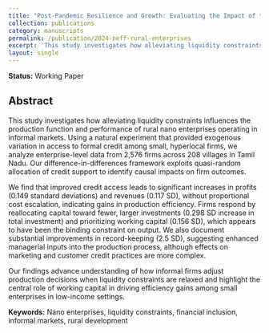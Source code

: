 ```yaml
---
title: "Post-Pandemic Resilience and Growth: Evaluating the Impact of the Nano Enterprise Financing Fund (NEFF) on Rural Enterprises in Tamil Nadu"
collection: publications
category: manuscripts   
permalink: /publication/2024-neff-rural-enterprises
excerpt: 'This study investigates how alleviating liquidity constraints influences the production function and performance of rural nano enterprises using a natural experiment with 2,576 firms across 208 villages.'
layout: single
---
```


**Status:** Working Paper

## Abstract

This study investigates how alleviating liquidity constraints influences the production function and performance of rural nano enterprises operating in informal markets. Using a natural experiment that provided exogenous variation in access to formal credit among small, hyperlocal firms, we analyze enterprise-level data from 2,576 firms across 208 villages in Tamil Nadu. Our difference-in-differences framework exploits quasi-random allocation of credit support to identify causal impacts on firm outcomes. 

We find that improved credit access leads to significant increases in profits (0.149 standard deviations) and revenues (0.117 SD), without proportional cost escalation, indicating gains in production efficiency. Firms respond by reallocating capital toward fewer, larger investments (0.298 SD increase in total investment) and prioritizing working capital (0.156 SD), which appears to have been the binding constraint on output. We also document substantial improvements in record-keeping (2.5 SD), suggesting enhanced managerial inputs into the production process, although effects on marketing and customer credit practices are more complex. 

Our findings advance understanding of how informal firms adjust production decisions when liquidity constraints are relaxed and highlight the central role of working capital in driving efficiency gains among small enterprises in low-income settings.

**Keywords:** Nano enterprises, liquidity constraints, financial inclusion, informal markets, rural development

